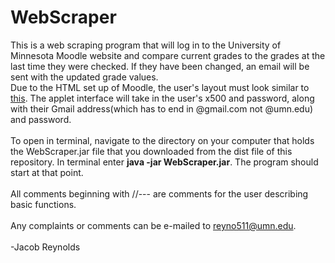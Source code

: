 WebScraper
==========
This is a web scraping program that will log in to the University of Minnesota Moodle website and compare current grades to the grades at the last time they were checked.  If they have been changed, an email will be sent with the updated grade values.
<br>
Due to the HTML set up of Moodle, the user's layout must look similar to <a href="http://imgur.com/GA0Ux0R">this</a>.  The applet interface will take in the user's x500 and password, along with their Gmail address(which has to end in @gmail.com not @umn.edu) and password.
<br>
<br>
To open in terminal, navigate to the directory on your computer that holds the WebScraper.jar file that you downloaded from the dist file of this repository.  In terminal enter <b>java -jar WebScraper.jar</b>.  The program should start at that point.
<br>
<br>
All comments beginning with //--- are comments for the user describing basic functions.
<br>
<br>
Any complaints or comments can be e-mailed to reyno511@umn.edu.
<br>
<br>
-Jacob Reynolds

